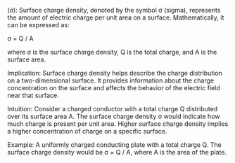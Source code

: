 (σ): Surface charge density, denoted by the symbol σ (sigma), represents the amount of electric charge per unit area on a surface. Mathematically, it can be expressed as:

   σ = Q / A

   where σ is the surface charge density, Q is the total charge, and A is the surface area.

   Implication: Surface charge density helps describe the charge distribution on a two-dimensional surface. It provides information about the charge concentration on the surface and affects the behavior of the electric field near that surface.

   Intuition: Consider a charged conductor with a total charge Q distributed over its surface area A. The surface charge density σ would indicate how much charge is present per unit area. Higher surface charge density implies a higher concentration of charge on a specific surface.

   Example: A uniformly charged conducting plate with a total charge Q. The surface charge density would be σ = Q / A, where A is the area of the plate.